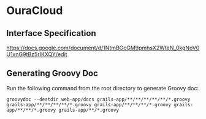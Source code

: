 # OuraCloud

## Interface Specification

https://docs.google.com/document/d/1NtmBGcGM9pmhsX2WteN_0kgNoV0U1xnG9tBz5rIKXQY/edit

## Generating Groovy Doc

Run the following command from the root directory to generate Groovy doc:

```
groovydoc --destdir web-app/docs grails-app/**/**/**/**/**/*.groovy grails-app/**/**/**/**/*.groovy grails-app/**/**/**/*.groovy grails-app/**/**/*.groovy grails-app/**/*.groovy
```
